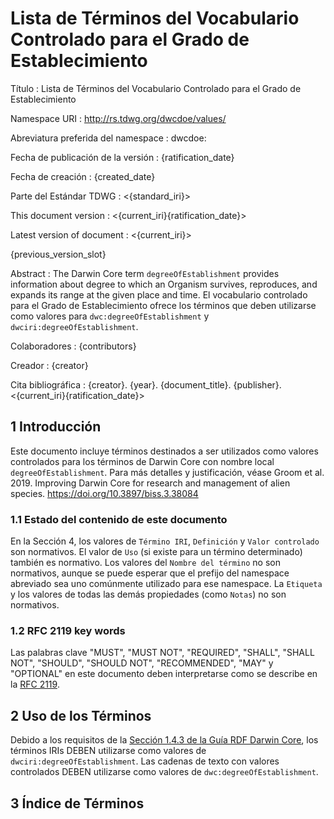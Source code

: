 # Lista de Términos del Vocabulario Controlado para el Grado de Establecimiento

Título
: Lista de Términos del Vocabulario Controlado para el Grado de Establecimiento

Namespace URI
: <http://rs.tdwg.org/dwcdoe/values/>

Abreviatura preferida del namespace
: dwcdoe:

Fecha de publicación de la versión
: {ratification_date}

Fecha de creación
: {created_date}

Parte del Estándar TDWG
: <{standard_iri}>

This document version
: <{current_iri}{ratification_date}>

Latest version of document
: <{current_iri}>

{previous_version_slot}

Abstract
: The Darwin Core term `degreeOfEstablishment` provides information about degree to which an Organism survives, reproduces, and expands its range at the given place and time. El vocabulario controlado para el Grado de Establecimiento ofrece los términos que deben utilizarse como valores para `dwc:degreeOfEstablishment` y `dwciri:degreeOfEstablishment`.

Colaboradores
: {contributors}

Creador
: {creator}

Cita bibliográfica
: {creator}. {year}. {document_title}. {publisher}. <{current_iri}{ratification_date}>

## 1 Introducción

Este documento incluye términos destinados a ser utilizados como valores controlados para los términos de Darwin Core con nombre local `degreeOfEstablishment`. Para más detalles y justificación, véase Groom et al. 2019. Improving Darwin Core for research and management of alien species. <https://doi.org/10.3897/biss.3.38084>

### 1.1 Estado del contenido de este documento

En la Sección 4, los valores de `Término IRI`, `Definición` y `Valor controlado` son normativos. El valor de `Uso` (si existe para un término determinado) también es normativo.  Los valores del `Nombre del término` no son normativos, aunque se puede esperar que el prefijo del namespace abreviado sea uno comúnmente utilizado para ese namespace.  La `Etiqueta` y los valores de todas las demás propiedades (como `Notas`) no son normativos.

### 1.2 RFC 2119 key words

Las palabras clave "MUST", "MUST NOT", "REQUIRED", "SHALL", "SHALL NOT", "SHOULD", "SHOULD NOT", "RECOMMENDED", "MAY" y "OPTIONAL" en este documento deben interpretarse como se describe en la [RFC 2119](https://tools.ietf.org/html/rfc2119).

## 2 Uso de los Términos

Debido a los requisitos de la [Sección 1.4.3 de la Guía RDF Darwin Core](http://rs.tdwg.org/dwc/terms/guides/rdf/#143-use-of-darwin-core-terms-in-rdf-normative), los términos IRIs DEBEN utilizarse como valores de `dwciri:degreeOfEstablishment`. Las cadenas de texto con valores controlados DEBEN utilizarse como valores de `dwc:degreeOfEstablishment`.

## 3 Índice de Términos

